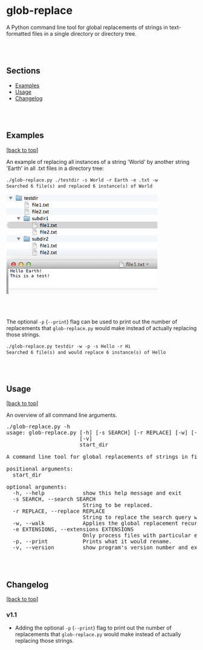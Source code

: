 # glob-replace

A Python command line tool for global replacements of strings in text-formatted files in a single directory or directory tree.

<br>
<br>

## Sections
- [Examples](#examples)
- [Usage](#usage)
- [Changelog](#changelog)

<br>
<br>

## Examples
[[back to top](#sections)]

An example of replacing all instances of a string 'World' by another string 'Earth' in all .txt files in a directory tree:

	./glob-replace.py ./testdir -s World -r Earth -e .txt -w
	Searched 6 file(s) and replaced 6 instance(s) of World

![](./images/img_1.png)

<br>
<br>

The optional `-p` (`--print`) flag can be used to  print out the number of replacements that `glob-replace.py` would make instead of actually replacing those strings.

	./glob-replace.py testdir -w -p -s Hello -r Hi
	Searched 6 file(s) and would replace 6 instance(s) of Hello

<br>
<br>

## Usage
[[back to top](#sections)]

An overview of all command line arguments.


<pre>./glob-replace.py -h
usage: glob-replace.py [-h] [-s SEARCH] [-r REPLACE] [-w] [-e EXTENSIONS] [-p]
                       [-v]
                       start_dir

A command line tool for global replacements of strings in files.

positional arguments:
  start_dir

optional arguments:
  -h, --help            show this help message and exit
  -s SEARCH, --search SEARCH
                        String to be replaced.
  -r REPLACE, --replace REPLACE
                        String to replace the search query with.
  -w, --walk            Applies the global replacement recursively to sub-directorires.
  -e EXTENSIONS, --extensions EXTENSIONS
                        Only process files with particular extensions. Comma separated, e.g., ".txt,.py"
  -p, --print           Prints what it would rename.
  -v, --version         show program's version number and exit</pre>


<br>
<br>

## Changelog
[[back to top](#sections)]

### v1.1
- Adding the optional `-p` (`--print`) flag to  print out the number of replacements that `glob-replace.py` would make instead of actually replacing those strings.